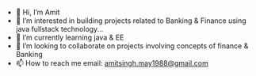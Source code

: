- 👋 Hi, I’m Amit
- 👀 I’m interested in building projects related to Banking & Finance using java fullstack technology...
- 🌱 I’m currently learning java & EE
- 💞️ I’m looking to collaborate on projects involving concepts of finance & Banking
- 📫 How to reach me email: amitsingh.may1988@gmail.com

<!---
amit77252/amit77252 is a ✨ special ✨ repository because its `README.md` (this file) appears on your GitHub profile.
You can click the Preview link to take a look at your changes.
--->
